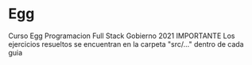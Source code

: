 # Egg
Curso Egg Programacion Full Stack Gobierno 2021
IMPORTANTE
Los ejercicios resueltos se encuentran en la carpeta "src/..." dentro de cada guia
